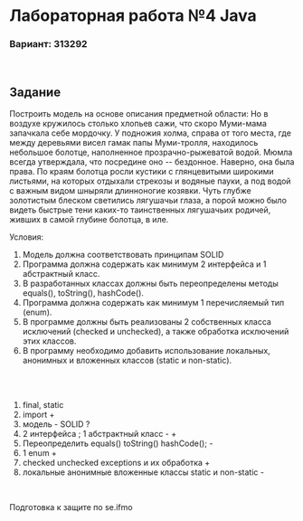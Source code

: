 # Лабораторная работа №4 Java

### Вариант: 313292  
<br />
  
## Задание
Построить модель на основе описания предметной области:
  Но в воздухе кружилось столько хлопьев сажи, что скоро Муми-мама запачкала себе мордочку. У подножия холма, справа от того места, где между деревьями висел гамак папы Муми-тролля, находилось небольшое болотце, наполненное прозрачно-рыжеватой водой. Мюмла всегда утверждала, что посредине оно -- бездонное. Наверно, она была права. По краям болотца росли кустики с глянцевитыми широкими листьями, на которых отдыхали стрекозы и водяные пауки, а под водой с важным видом шныряли длинноногие козявки. Чуть глубже золотистым блеском светились лягушачьи глаза, а порой можно было видеть быстрые тени каких-то таинственных лягушачьих родичей, живших в самой глубине болотца, в иле. 
<br />



Условия:
1. Модель должна соответствовать принципам SOLID
2. Программа должна содержать как минимум 2 интерфейса и 1 абстрактный класс.
3. В разработанных классах должны быть переопределены методы equals(), toString(), hashCode().
4. Программа должна содержать как минимум 1 перечисляемый тип (enum).
5. В программе должны быть реализованы 2 собственных класса исключений (checked и unchecked), а также обработка исключений этих классов.
6. В программу необходимо добавить использование локальных, анонимных и вложенных классов (static и non-static).  
<br />

<br />

1. final, static
2. import +
3. модель - SOLID ?
4. 2 интерфейса ; 1 абстрактный класс - +
5. Переопределить equals() toString() hashCode(); -
6. 1 enum +
7. checked unchecked exceptions и их обработка +
8. локальные анонимные вложенные классы static и non-static -

<br />

Подготовка к защите по se.ifmo
